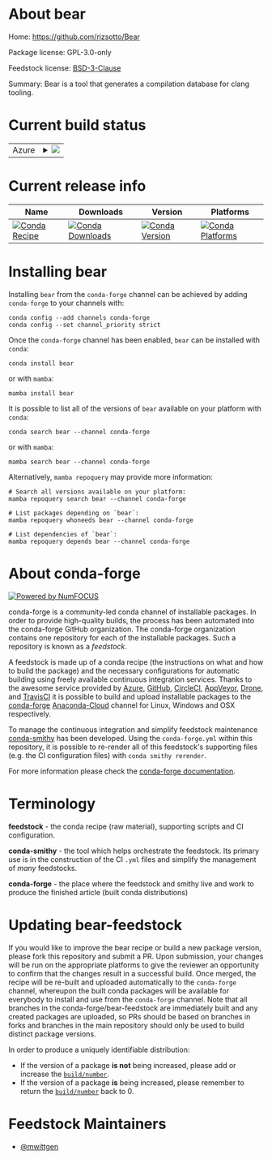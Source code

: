 About bear
==========

Home: https://github.com/rizsotto/Bear

Package license: GPL-3.0-only

Feedstock license: [BSD-3-Clause](https://github.com/conda-forge/bear-feedstock/blob/main/LICENSE.txt)

Summary: Bear is a tool that generates a compilation database for clang tooling.

Current build status
====================


<table>
    
  <tr>
    <td>Azure</td>
    <td>
      <details>
        <summary>
          <a href="https://dev.azure.com/conda-forge/feedstock-builds/_build/latest?definitionId=14698&branchName=main">
            <img src="https://dev.azure.com/conda-forge/feedstock-builds/_apis/build/status/bear-feedstock?branchName=main">
          </a>
        </summary>
        <table>
          <thead><tr><th>Variant</th><th>Status</th></tr></thead>
          <tbody><tr>
              <td>linux_64_grpc_cpp1.42</td>
              <td>
                <a href="https://dev.azure.com/conda-forge/feedstock-builds/_build/latest?definitionId=14698&branchName=main">
                  <img src="https://dev.azure.com/conda-forge/feedstock-builds/_apis/build/status/bear-feedstock?branchName=main&jobName=linux&configuration=linux_64_grpc_cpp1.42" alt="variant">
                </a>
              </td>
            </tr><tr>
              <td>linux_64_grpc_cpp1.43</td>
              <td>
                <a href="https://dev.azure.com/conda-forge/feedstock-builds/_build/latest?definitionId=14698&branchName=main">
                  <img src="https://dev.azure.com/conda-forge/feedstock-builds/_apis/build/status/bear-feedstock?branchName=main&jobName=linux&configuration=linux_64_grpc_cpp1.43" alt="variant">
                </a>
              </td>
            </tr><tr>
              <td>linux_aarch64_grpc_cpp1.42</td>
              <td>
                <a href="https://dev.azure.com/conda-forge/feedstock-builds/_build/latest?definitionId=14698&branchName=main">
                  <img src="https://dev.azure.com/conda-forge/feedstock-builds/_apis/build/status/bear-feedstock?branchName=main&jobName=linux&configuration=linux_aarch64_grpc_cpp1.42" alt="variant">
                </a>
              </td>
            </tr><tr>
              <td>linux_aarch64_grpc_cpp1.43</td>
              <td>
                <a href="https://dev.azure.com/conda-forge/feedstock-builds/_build/latest?definitionId=14698&branchName=main">
                  <img src="https://dev.azure.com/conda-forge/feedstock-builds/_apis/build/status/bear-feedstock?branchName=main&jobName=linux&configuration=linux_aarch64_grpc_cpp1.43" alt="variant">
                </a>
              </td>
            </tr><tr>
              <td>osx_64_grpc_cpp1.42</td>
              <td>
                <a href="https://dev.azure.com/conda-forge/feedstock-builds/_build/latest?definitionId=14698&branchName=main">
                  <img src="https://dev.azure.com/conda-forge/feedstock-builds/_apis/build/status/bear-feedstock?branchName=main&jobName=osx&configuration=osx_64_grpc_cpp1.42" alt="variant">
                </a>
              </td>
            </tr><tr>
              <td>osx_64_grpc_cpp1.43</td>
              <td>
                <a href="https://dev.azure.com/conda-forge/feedstock-builds/_build/latest?definitionId=14698&branchName=main">
                  <img src="https://dev.azure.com/conda-forge/feedstock-builds/_apis/build/status/bear-feedstock?branchName=main&jobName=osx&configuration=osx_64_grpc_cpp1.43" alt="variant">
                </a>
              </td>
            </tr><tr>
              <td>osx_arm64_grpc_cpp1.42</td>
              <td>
                <a href="https://dev.azure.com/conda-forge/feedstock-builds/_build/latest?definitionId=14698&branchName=main">
                  <img src="https://dev.azure.com/conda-forge/feedstock-builds/_apis/build/status/bear-feedstock?branchName=main&jobName=osx&configuration=osx_arm64_grpc_cpp1.42" alt="variant">
                </a>
              </td>
            </tr><tr>
              <td>osx_arm64_grpc_cpp1.43</td>
              <td>
                <a href="https://dev.azure.com/conda-forge/feedstock-builds/_build/latest?definitionId=14698&branchName=main">
                  <img src="https://dev.azure.com/conda-forge/feedstock-builds/_apis/build/status/bear-feedstock?branchName=main&jobName=osx&configuration=osx_arm64_grpc_cpp1.43" alt="variant">
                </a>
              </td>
            </tr>
          </tbody>
        </table>
      </details>
    </td>
  </tr>
</table>

Current release info
====================

| Name | Downloads | Version | Platforms |
| --- | --- | --- | --- |
| [![Conda Recipe](https://img.shields.io/badge/recipe-bear-green.svg)](https://anaconda.org/conda-forge/bear) | [![Conda Downloads](https://img.shields.io/conda/dn/conda-forge/bear.svg)](https://anaconda.org/conda-forge/bear) | [![Conda Version](https://img.shields.io/conda/vn/conda-forge/bear.svg)](https://anaconda.org/conda-forge/bear) | [![Conda Platforms](https://img.shields.io/conda/pn/conda-forge/bear.svg)](https://anaconda.org/conda-forge/bear) |

Installing bear
===============

Installing `bear` from the `conda-forge` channel can be achieved by adding `conda-forge` to your channels with:

```
conda config --add channels conda-forge
conda config --set channel_priority strict
```

Once the `conda-forge` channel has been enabled, `bear` can be installed with `conda`:

```
conda install bear
```

or with `mamba`:

```
mamba install bear
```

It is possible to list all of the versions of `bear` available on your platform with `conda`:

```
conda search bear --channel conda-forge
```

or with `mamba`:

```
mamba search bear --channel conda-forge
```

Alternatively, `mamba repoquery` may provide more information:

```
# Search all versions available on your platform:
mamba repoquery search bear --channel conda-forge

# List packages depending on `bear`:
mamba repoquery whoneeds bear --channel conda-forge

# List dependencies of `bear`:
mamba repoquery depends bear --channel conda-forge
```


About conda-forge
=================

[![Powered by
NumFOCUS](https://img.shields.io/badge/powered%20by-NumFOCUS-orange.svg?style=flat&colorA=E1523D&colorB=007D8A)](https://numfocus.org)

conda-forge is a community-led conda channel of installable packages.
In order to provide high-quality builds, the process has been automated into the
conda-forge GitHub organization. The conda-forge organization contains one repository
for each of the installable packages. Such a repository is known as a *feedstock*.

A feedstock is made up of a conda recipe (the instructions on what and how to build
the package) and the necessary configurations for automatic building using freely
available continuous integration services. Thanks to the awesome service provided by
[Azure](https://azure.microsoft.com/en-us/services/devops/), [GitHub](https://github.com/),
[CircleCI](https://circleci.com/), [AppVeyor](https://www.appveyor.com/),
[Drone](https://cloud.drone.io/welcome), and [TravisCI](https://travis-ci.com/)
it is possible to build and upload installable packages to the
[conda-forge](https://anaconda.org/conda-forge) [Anaconda-Cloud](https://anaconda.org/)
channel for Linux, Windows and OSX respectively.

To manage the continuous integration and simplify feedstock maintenance
[conda-smithy](https://github.com/conda-forge/conda-smithy) has been developed.
Using the ``conda-forge.yml`` within this repository, it is possible to re-render all of
this feedstock's supporting files (e.g. the CI configuration files) with ``conda smithy rerender``.

For more information please check the [conda-forge documentation](https://conda-forge.org/docs/).

Terminology
===========

**feedstock** - the conda recipe (raw material), supporting scripts and CI configuration.

**conda-smithy** - the tool which helps orchestrate the feedstock.
                   Its primary use is in the construction of the CI ``.yml`` files
                   and simplify the management of *many* feedstocks.

**conda-forge** - the place where the feedstock and smithy live and work to
                  produce the finished article (built conda distributions)


Updating bear-feedstock
=======================

If you would like to improve the bear recipe or build a new
package version, please fork this repository and submit a PR. Upon submission,
your changes will be run on the appropriate platforms to give the reviewer an
opportunity to confirm that the changes result in a successful build. Once
merged, the recipe will be re-built and uploaded automatically to the
`conda-forge` channel, whereupon the built conda packages will be available for
everybody to install and use from the `conda-forge` channel.
Note that all branches in the conda-forge/bear-feedstock are
immediately built and any created packages are uploaded, so PRs should be based
on branches in forks and branches in the main repository should only be used to
build distinct package versions.

In order to produce a uniquely identifiable distribution:
 * If the version of a package **is not** being increased, please add or increase
   the [``build/number``](https://docs.conda.io/projects/conda-build/en/latest/resources/define-metadata.html#build-number-and-string).
 * If the version of a package **is** being increased, please remember to return
   the [``build/number``](https://docs.conda.io/projects/conda-build/en/latest/resources/define-metadata.html#build-number-and-string)
   back to 0.

Feedstock Maintainers
=====================

* [@mwittgen](https://github.com/mwittgen/)

